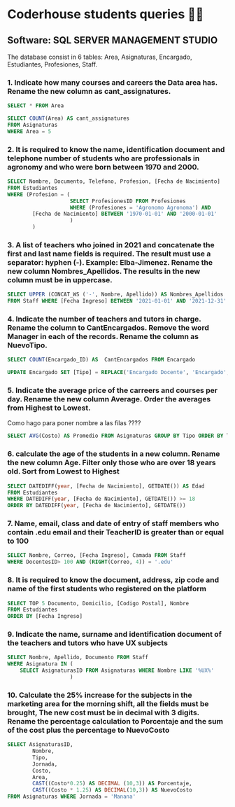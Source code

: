 # Coderhouse students queries 👨‍🎓
## Software: SQL SERVER MANAGEMENT STUDIO
The database consist in 6 tables: Area, Asignaturas, Encargado, Estudiantes, Profesiones, Staff.

### 1. Indicate how many courses and careers the Data area has. Rename the new column as cant_assignatures.

 ```sql
SELECT * FROM Area 

SELECT COUNT(Area) AS cant_assignatures  
FROM Asignaturas 
WHERE Area = 5

```

### 2. It is required to know the name, identification document and telephone number of students who are professionals in agronomy and who were born between 1970 and 2000.
```sql
SELECT Nombre, Documento, Telefono, Profesion, [Fecha de Nacimiento]
FROM Estudiantes
WHERE (Profesion = (
					SELECT ProfesionesID FROM Profesiones 
					WHERE (Profesiones = 'Agronomo Agronoma') AND
		[Fecha de Nacimiento] BETWEEN '1970-01-01' AND '2000-01-01'
					)
		)
```

### 3. A list of teachers who joined in 2021 and concatenate the first and last name fields is required. The result must use a separator: hyphen (-). Example: Elba-Jimenez. Rename the new column  Nombres_Apellidos. The results in the new column must be in uppercase.
```sql
SELECT UPPER (CONCAT_WS ('-', Nombre, Apellido)) AS Nombres_Apellidos 
FROM Staff WHERE [Fecha Ingreso] BETWEEN '2021-01-01' AND '2021-12-31'
```

### 4. Indicate the number of teachers and tutors in charge. Rename the column to CantEncargados. Remove the word Manager in each of the records. Rename the column as NuevoTipo.
```sql
SELECT COUNT(Encargado_ID) AS  CantEncargados FROM Encargado

UPDATE Encargado SET [Tipo] = REPLACE('Encargado Docente', 'Encargado', '')
```

### 5. Indicate the average price of the carreers and courses per day. Rename the new column Average. Order the averages from Highest to Lowest.
Como hago para poner nombre a las filas ????
```sql
SELECT AVG(Costo) AS Promedio FROM Asignaturas GROUP BY Tipo ORDER BY Tipo
```

### 6. calculate the age of the students in a new column. Rename the new column Age. Filter only those who are over 18 years old. Sort from Lowest to Highest

```sql
SELECT DATEDIFF(year, [Fecha de Nacimiento], GETDATE()) AS Edad 
FROM Estudiantes 
WHERE DATEDIFF(year, [Fecha de Nacimiento], GETDATE()) >= 18
ORDER BY DATEDIFF(year, [Fecha de Nacimiento], GETDATE()) 
```

### 7. Name, email, class and date of entry of staff members who contain .edu email and their TeacherID is greater than or equal to 100
```sql
SELECT Nombre, Correo, [Fecha Ingreso], Camada FROM Staff
WHERE DocentesID> 100 AND (RIGHT(Correo, 4)) = '.edu'
```

### 8. It is required to know the document, address, zip code and name of the first students who registered on the platform
```sql
SELECT TOP 5 Documento, Domicilio, [Codigo Postal], Nombre
FROM Estudiantes
ORDER BY [Fecha Ingreso]
```

### 9. Indicate the name, surname and identification document of the teachers and tutors who have UX subjects
```sql
SELECT Nombre, Apellido, Documento FROM Staff 
WHERE Asignatura IN (
	SELECT AsignaturasID FROM Asignaturas WHERE Nombre LIKE '%UX%'
					)
 ```
### 10. Calculate the 25% increase for the subjects in the marketing area for the morning shift, all the fields must be brought, The new cost must be in decimal with 3 digits. Rename the percentage calculation to Porcentaje and the sum of the cost plus the percentage to NuevoCosto
```sql
SELECT AsignaturasID, 
		Nombre,		
		Tipo, 
		Jornada, 
		Costo, 
		Area, 
		CAST((Costo*0.25) AS DECIMAL (10,3)) AS Porcentaje,
		CAST((Costo * 1.25) AS DECIMAL(10,3)) AS NuevoCosto 
FROM Asignaturas WHERE Jornada = 'Manana'
```
